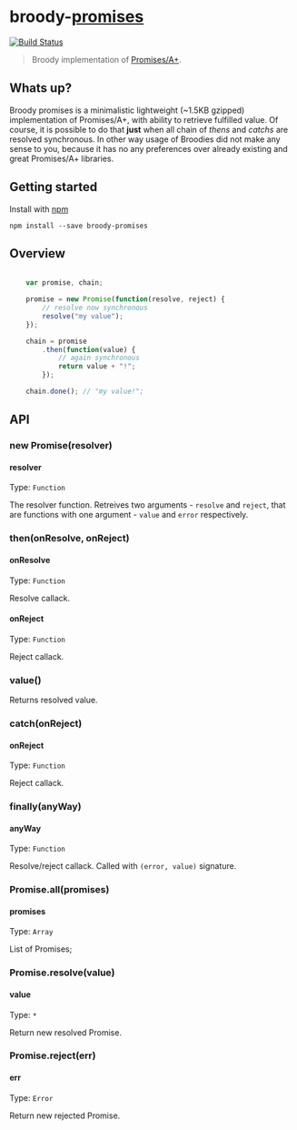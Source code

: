 # broody-[promises](http://promises-aplus.github.io/promises-spec/)

[![Build Status](https://travis-ci.org/gobwas/broody-promises.svg?branch=master)](https://travis-ci.org/gobwas/broody-promises)

> Broody implementation of [Promises/A+](http://promises-aplus.github.io/promises-spec/).

## Whats up?

Broody promises is a minimalistic lightweight (~1.5KB gzipped) implementation of Promises/A+, with ability to retrieve fulfilled value.
Of course, it is possible to do that **just** when all chain of *thens* and *catchs* are resolved synchronous.
In other way usage of Broodies did not make any sense to you, because it has no any preferences over already existing and great Promises/A+ libraries.

## Getting started

Install with [npm](https://npmjs.org/package/broody-promises)

```
npm install --save broody-promises
```

## Overview

```js
	
	var promise, chain;

	promise = new Promise(function(resolve, reject) {
		// resolve now synchronous
		resolve("my value");
	});

	chain = promise
		.then(function(value) {
			// again synchronous
			return value + "!";
		});

	chain.done(); // "my value!";

```

## API

### new Promise(resolver)

#### resolver

Type: `Function`

The resolver function. Retreives two arguments - `resolve` and `reject`, that are functions with one argument - `value` and `error` respectively.

### then(onResolve, onReject)

#### onResolve

Type: `Function`

Resolve callack.

#### onReject

Type: `Function`

Reject callack.

### value()

Returns resolved value.

### catch(onReject)

#### onReject

Type: `Function`

Reject callack.

### finally(anyWay)

#### anyWay

Type: `Function`

Resolve/reject callack. Called with `(error, value)` signature.

### Promise.all(promises)

#### promises

Type: `Array`

List of Promises;

### Promise.resolve(value)

#### value

Type: `*`

Return new resolved Promise.

### Promise.reject(err)

#### err

Type: `Error`

Return new rejected Promise.




